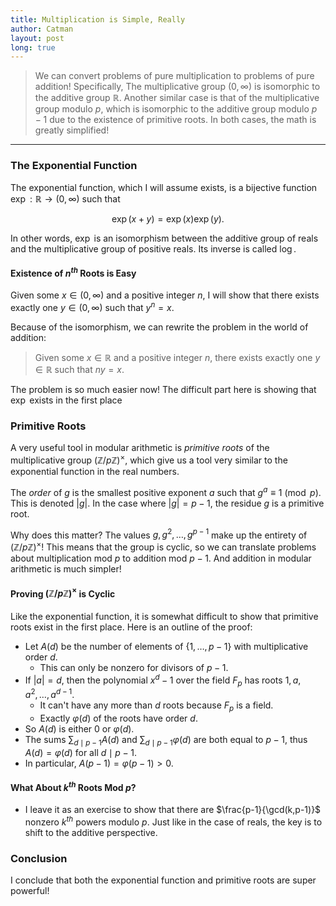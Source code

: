 ```yaml
---
title: Multiplication is Simple, Really
author: Catman
layout: post
long: true
---
```


> We can convert problems of pure multiplication to problems of pure addition! Specifically, The multiplicative group $(0,\infty)$ is isomorphic to the additive group $\mathbb{R}$. Another similar case is that of the multiplicative group modulo $p$, which is isomorphic to the additive group modulo $p-1$ due to the existence of primitive roots. In both cases, the math is greatly simplified!

---

### The Exponential Function

The exponential function, which I will assume exists, is a bijective function $\exp:\mathbb{R} \to (0,\infty)$ such that

$$\exp(x+y) = \exp(x)\exp(y).$$

In other words, $\exp$ is an isomorphism between the additive group of reals and the multiplicative group of positive reals. Its inverse is called $\log$.

#### Existence of $n^{th}$ Roots is Easy
Given some $x\in(0,\infty)$ and a positive integer $n$, I will show that there exists exactly one $y\in (0,\infty)$ such that $y^n = x$.

Because of the isomorphism, we can rewrite the problem in the world of addition:

> Given some $x\in \mathbb{R}$ and a positive integer $n$, there exists exactly one $y\in\mathbb{R}$ such that $ny = x$.

The problem is so much easier now! The difficult part here is showing that $\exp$ exists in the first place

### Primitive Roots

A very useful tool in modular arithmetic is *primitive roots* of the multiplicative group $(\mathbb{Z}/p\mathbb{Z})^\times$, which give us a tool very similar to the exponential function in the real numbers.

The *order* of $g$ is the smallest positive exponent $a$ such that $g^a \equiv 1 \pmod p$. This is denoted
$|g|$. In the case where
$|g| = p-1$, the residue $g$ is a primitive root.

Why does this matter? The values $g,g^2,\dots,g^{p-1}$ make up the entirety of $(\mathbb{Z}/p\mathbb{Z})^\times$! This means that the group is cyclic, so we can translate problems about multiplication mod $p$ to addition mod $p-1$. And addition in modular arithmetic is much simpler!

#### Proving $(\mathbb{Z}/p\mathbb{Z})^\times$ is Cyclic
Like the exponential function, it is somewhat difficult to show that primitive roots exist in the first place. Here is an outline of the proof:

* Let $A(d)$ be the number of elements of $\{1,\dots,p-1\}$ with multiplicative order $d$.
  * This can only be nonzero for divisors of $p-1$.
* If
  $|a| = d$, then the polynomial $x^d - 1$ over the field $F_p$ has roots $1,a,a^2,\dots,a^{d-1}$.
  * It can't have any more than $d$ roots because $F_p$ is a field.
  * Exactly $\varphi(d)$ of the roots have order $d$.
* So $A(d)$ is either $0$ or $\varphi(d)$.
* The sums $\sum_{d\mid p-1}A(d)$ and $\sum_{d\mid p-1}\varphi(d)$ are both equal to $p-1$, thus $A(d) = \varphi(d)$ for all $d\mid p-1$.
* In particular, $A(p-1) = \varphi(p-1) > 0$.

#### What About $k^{th}$ Roots Mod $p$?

* I leave it as an exercise to show that there are $\frac{p-1}{\gcd(k,p-1)}$ nonzero $k^{th}$ powers modulo $p$. Just like in the case of reals, the key is to shift to the additive perspective.

### Conclusion

I conclude that both the exponential function and primitive roots are super powerful!